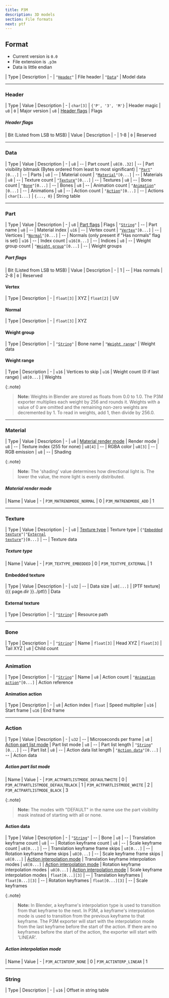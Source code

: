 ```yaml
---
title: P3M
description: 3D models
section: File formats
next: ptf
---
```


## Format

- Current version is `0.0`
- File extension is `.p3m`
- Data is little endian

| Type | Description
| -
| <code>"<a href="#header">Header</a>"</code> | File header
| <code>"<a href="#data">Data</a>"</code> | Model data

---

### Header

| Type | Value | Description
| -
| `char[3]` | `{'P', '3', 'M'}` | Header magic
| `u8` | `0` | Major version
| `u8` | [Header flags](#header-flags) | Flags

##### Header flags

| Bit \(Listed from LSB to MSB\) | Value | Description
| -
| 1-8 | `0` | Reserved

---

### Data

| Type | Value | Description
| -
| `u8` | -- | Part count
| `u8[0..32]` | -- | Part visibility bitmask \(Bytes ordered from least to most significant\)
| <code>"<a href="#part">Part</a>"[0...]</code> | -- | Parts
| `u8` | -- | Material count
| <code>"<a href="#material">Material</a>"[0...]</code> | -- | Materials
| `u8` | -- | Texture count
| <code>"<a href="#texture">Texture</a>"[0...]</code> | -- | Textures
| `u8` | -- | Bone count
| <code>"<a href="#bone">Bone</a>"[0...]</code> | -- | Bones
| `u8` | -- | Animation count
| <code>"<a href="#animation">Animation</a>"[0...]</code> | -- | Animations
| `u8` | -- | Action count
| <code>"<a href="#action">Action</a>"[0...]</code> | -- | Actions
| `char[1...]` | `{..., 0}` | String table

---

### Part

| Type | Value | Description
| -
| `u8` | [Part flags](#part-flags) | Flags
| <code>"<a href="#string">String</a>"</code> | -- | Part name
| `u8` | -- | Material index
| `u16` | -- | Vertex count
| <code>"<a href="#vertex">Vertex</a>"[0...]</code> | -- | Vertices
| <code>"<a href="#normal">Normal</a>"[0...]</code> | -- | Normals \(only present if "Has normals" flag is set\)
| `u16` | -- | Index count
| `u16[0...]` | -- | Indices
| `u8` | -- | Weight group count
| <code>"<a href="#weight-group">Weight group</a>"[0...]</code> | -- | Weight groups

##### Part flags

| Bit \(Listed from LSB to MSB\) | Value | Description
| -
| 1 | -- | Has normals
| 2-8 | `0` | Reserved

#### Vertex

| Type | Description
| -
| `float[3]` | XYZ
| `float[2]` | UV

#### Normal

| Type | Description
| -
| `float[3]` | XYZ

#### Weight group

| Type | Description
| -
| <code>"<a href="#string">String</a>"</code> | Bone name
| <code>"<a href="#weight-range">Weight range</a>"</code> | Weight data

#### Weight range

| Type | Description
| -
| `u16` | Vertices to skip
| `u16` | Weight count \(0 if last range\)
| `u8[0...]` | Weights

{:.note}
> **Note:**
> Weights in Blender are stored as floats from 0.0 to 1.0.
> The P3M exporter multiplies each weight by 256 and rounds it.
> Weights with a value of 0 are omitted and the remaining non-zero weights are decremented by 1.
> To read in weights, add 1, then divide by 256.0.

---

### Material

| Type | Value | Description
| -
| `u8` | [Material render mode](#material-render-mode) | Render mode
| `u8` | -- | Texture index \(255 for none\)
| `u8[4]` | -- | RGBA color
| `u8[3]` | -- | RGB emission
| `u8` | -- | Shading

{:.note}
> **Note:**
> The 'shading' value determines how directional light is.
> The lower the value, the more light is evenly distributed.

##### Material render mode

| Name | Value
| -
| `P3M_MATRENDMODE_NORMAL` | 0
| `P3M_MATRENDMODE_ADD` | 1

---

### Texture

| Type | Value | Description
| -
| `u8` | [Texture type](#texture-type) | Texture type
| <code>{"<a href="#embedded-texture">Embedded texture</a>"|"<a href="#external-texture">External texture</a>"}[0...]</code> | -- | Texture data

##### Texture type

| Name | Value
| -
| `P3M_TEXTYPE_EMBEDDED` | 0
| `P3M_TEXTYPE_EXTERNAL` | 1

#### Embedded texture

| Type | Value | Description
| -
| `u32` | -- | Data size
| `u8[...]` | [PTF texture]({{ page.dir }}../ptf/) | Data

#### External texture

| Type | Description
| -
| <code>"<a href="#string">String</a>"</code> | Resource path

---

### Bone

| Type | Description
| -
| <code>"<a href="#string">String</a>"</code> | Name
| `float[3]` | Head XYZ
| `float[3]` | Tail XYZ
| `u8` | Child count

---

### Animation

| Type | Description
| -
| <code>"<a href="#string">String</a>"</code> | Name
| `u8` | Action count
| <code>"<a href="#animation-action">Animation action</a>"[0...]</code> | Action reference

#### Animation action

| Type | Description
| -
| `u8` | Action index
| `float` | Speed multiplier
| `u16` | Start frame
| `u16` | End frame

---

### Action

| Type | Value | Description
| -
| `u32` | -- | Microseconds per frame
| `u8` | [Action part list mode](#action-part-list-mode) | Part list mode
| `u8` | -- | Part list length
| <code>"<a href="#string">String</a>"[0...]</code> | -- | Part list
| `u8` | -- | Action data list length
| <code>"<a href="#action-data">Action data</a>"[0...]</code> | -- | Action data

##### Action part list mode

| Name | Value
| -
| `P3M_ACTPARTLISTMODE_DEFAULTWHITE` | 0
| `P3M_ACTPARTLISTMODE_DEFAULTBLACK` | 1
| `P3M_ACTPARTLISTMODE_WHITE` | 2
| `P3M_ACTPARTLISTMODE_BLACK` | 3

{:.note}
> **Note:**
> The modes with "DEFAULT" in the name use the part visibility mask instead of starting with all or none.

#### Action data

| Type | Value | Description
| -
| <code>"<a href="#string">String</a>"</code> | -- | Bone
| `u8` | -- | Translation keyframe count
| `u8` | -- | Rotation keyframe count
| `u8` | -- | Scale keyframe count
| `u8[0...]` | -- | Translation keyframe frame skips
| `u8[0...]` | -- | Rotation keyframe frame skips
| `u8[0...]` | -- | Scale keyframe frame skips
| `u8[0...]` | [Action interpolation mode](#action-interpolation-mode) | Translation keyframe interpolation modes
| `u8[0...]` | [Action interpolation mode](#action-interpolation-mode) | Rotation keyframe interpolation modes
| `u8[0...]` | [Action interpolation mode](#action-interpolation-mode) | Scale keyframe interpolation modes
| `float[0...][3]` | -- | Translation keyframes
| `float[0...][3]` | -- | Rotation keyframes
| `float[0...][3]` | -- | Scale keyframes

{:.note}
> **Note:**
> In Blender, a keyframe's interpolation type is used to transition from that keyframe to the next.
> In P3M, a keyframe's interpolation mode is used to transition from the previous keyframe to that keyframe.
> The P3M exporter will start with the interpolation mode from the last keyframe before the start of the action.
> If there are no keyframes before the start of the action, the exporter will start with 'LINEAR'.

##### Action interpolation mode

| Name | Value
| -
| `P3M_ACTINTERP_NONE` | 0
| `P3M_ACTINTERP_LINEAR` | 1

---

### String

| Type | Description
| -
| `u16` | Offset in string table
